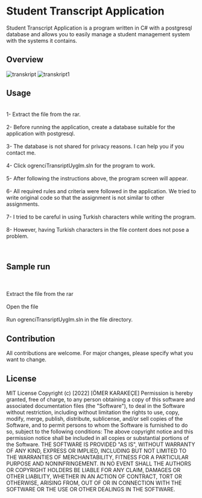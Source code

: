 <h1>Student Transcript Application </h1>

Student Transcript Application is a program written in C# with a postgresql database and allows you to easily manage a student management system with the systems it contains.

<h2>Overview</h2>

![transkript](https://github.com/omerkrkcc/Complaint_Website/assets/92057033/aa6f0e86-5eda-45e1-aba2-8f36165ff781)
![transkript1](https://github.com/omerkrkcc/Complaint_Website/assets/92057033/64e856ff-1b7f-46ce-a977-a207be7092c3)

## Usage
<br>1- Extract the file from the rar.</br>
<br>2- Before running the application, create a database suitable for the application with postgresql. </br>
<br>3- The database is not shared for privacy reasons. I can help you if you contact me.</br>
<br>4- Click ogrenciTransriptUyglm.sln for the program to work.</br>
<br>5- After following the instructions above, the program screen will appear.</br>
<br>6- All required rules and criteria were followed in the application. We tried to write original code so that the assignment is not similar to other assignments. </br>
<br>7- I tried to be careful in using Turkish characters while writing the program.</br>
<br>8- However, having Turkish characters in the file content does not pose a problem.</br>

<br><h2>Sample run </h2></br>
<br>Extract the file from the rar</br>
<br>Open the file</br>
<br>Run ogrenciTransriptUyglm.sln in the file directory.</br>

## Contribution
All contributions are welcome. For major changes, please specify what you want to change.

## License
MIT License Copyright (c) [2022] [ÖMER KARAKEÇE]
Permission is hereby granted, free of charge, to any person obtaining a copy of this software 
and associated documentation files (the "Software"), to deal in the Software without restriction, 
including without limitation the rights to use, copy, modify, merge, publish, distribute, sublicense, 
and/or sell copies of the Software, and to permit persons to whom the Software is furnished to do so, 
subject to the following conditions: The above copyright notice and this permission notice shall be 
included in all copies or substantial portions of the Software. THE SOFTWARE IS PROVIDED "AS IS", 
WITHOUT WARRANTY OF ANY KIND, EXPRESS OR IMPLIED, INCLUDING BUT NOT LIMITED TO THE WARRANTIES OF 
MERCHANTABILITY, FITNESS FOR A PARTICULAR PURPOSE AND NONINFRINGEMENT. IN NO EVENT SHALL THE AUTHORS 
OR COPYRIGHT HOLDERS BE LIABLE FOR ANY CLAIM, DAMAGES OR OTHER LIABILITY, WHETHER IN AN ACTION OF CONTRACT, 
TORT OR OTHERWISE, ARISING FROM, OUT OF OR IN CONNECTION WITH THE SOFTWARE OR THE USE OR OTHER DEALINGS 
IN THE SOFTWARE.
